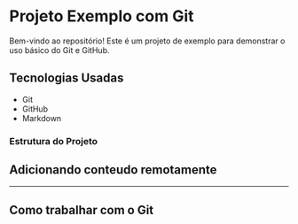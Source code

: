 # Projeto Exemplo com Git

Bem-vindo ao repositório! Este é um projeto de exemplo para demonstrar o uso básico do Git e GitHub.

## Tecnologias Usadas

- Git
- GitHub
- Markdown

### Estrutura do Projeto

## Adicionando conteudo remotamente

-----

## Como trabalhar com o Git
